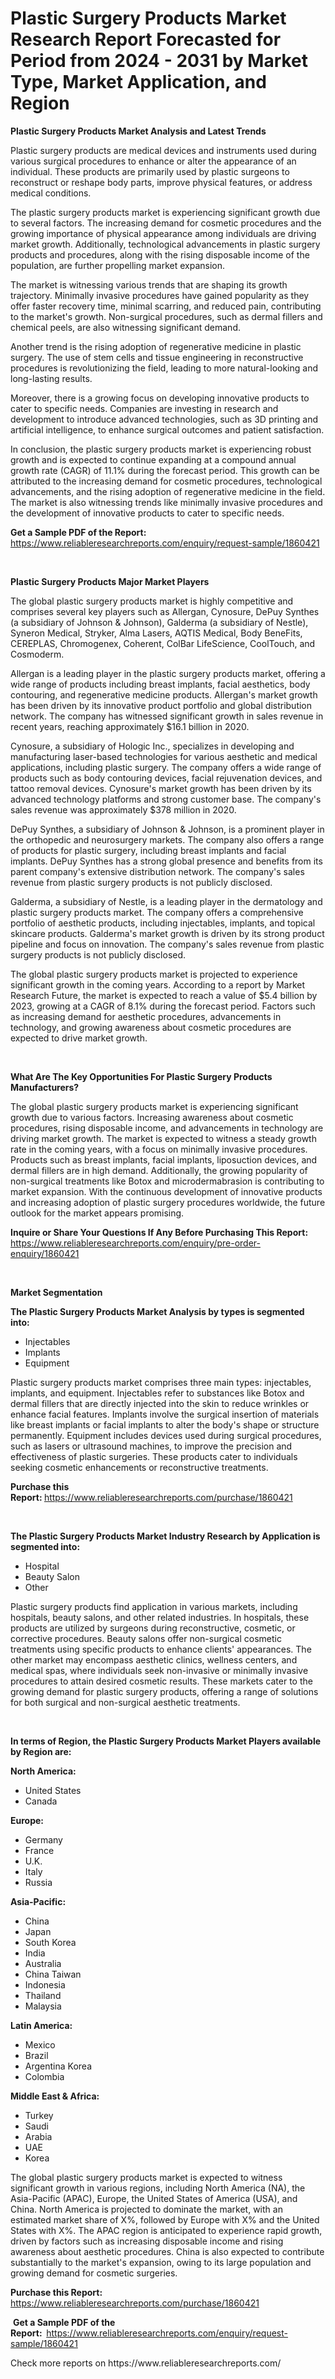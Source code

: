 <p><h1>Plastic Surgery Products Market Research Report Forecasted for Period from 2024 -  2031 by Market Type, Market Application, and Region</h1></p><p><strong>Plastic Surgery Products Market Analysis and Latest Trends</strong></p>
<p><p>Plastic surgery products are medical devices and instruments used during various surgical procedures to enhance or alter the appearance of an individual. These products are primarily used by plastic surgeons to reconstruct or reshape body parts, improve physical features, or address medical conditions.</p><p>The plastic surgery products market is experiencing significant growth due to several factors. The increasing demand for cosmetic procedures and the growing importance of physical appearance among individuals are driving market growth. Additionally, technological advancements in plastic surgery products and procedures, along with the rising disposable income of the population, are further propelling market expansion.</p><p>The market is witnessing various trends that are shaping its growth trajectory. Minimally invasive procedures have gained popularity as they offer faster recovery time, minimal scarring, and reduced pain, contributing to the market's growth. Non-surgical procedures, such as dermal fillers and chemical peels, are also witnessing significant demand.</p><p>Another trend is the rising adoption of regenerative medicine in plastic surgery. The use of stem cells and tissue engineering in reconstructive procedures is revolutionizing the field, leading to more natural-looking and long-lasting results.</p><p>Moreover, there is a growing focus on developing innovative products to cater to specific needs. Companies are investing in research and development to introduce advanced technologies, such as 3D printing and artificial intelligence, to enhance surgical outcomes and patient satisfaction.</p><p>In conclusion, the plastic surgery products market is experiencing robust growth and is expected to continue expanding at a compound annual growth rate (CAGR) of 11.1% during the forecast period. This growth can be attributed to the increasing demand for cosmetic procedures, technological advancements, and the rising adoption of regenerative medicine in the field. The market is also witnessing trends like minimally invasive procedures and the development of innovative products to cater to specific needs.</p></p>
<p><strong>Get a Sample PDF of the Report:&nbsp;</strong> <a href="https://www.reliableresearchreports.com/enquiry/request-sample/1860421">https://www.reliableresearchreports.com/enquiry/request-sample/1860421</a></p>
<p>&nbsp;</p>
<p><strong>Plastic Surgery Products Major Market Players</strong></p>
<p><p>The global plastic surgery products market is highly competitive and comprises several key players such as Allergan, Cynosure, DePuy Synthes (a subsidiary of Johnson & Johnson), Galderma (a subsidiary of Nestle), Syneron Medical, Stryker, Alma Lasers, AQTIS Medical, Body BeneFits, CEREPLAS, Chromogenex, Coherent, ColBar LifeScience, CoolTouch, and Cosmoderm.</p><p>Allergan is a leading player in the plastic surgery products market, offering a wide range of products including breast implants, facial aesthetics, body contouring, and regenerative medicine products. Allergan's market growth has been driven by its innovative product portfolio and global distribution network. The company has witnessed significant growth in sales revenue in recent years, reaching approximately $16.1 billion in 2020.</p><p>Cynosure, a subsidiary of Hologic Inc., specializes in developing and manufacturing laser-based technologies for various aesthetic and medical applications, including plastic surgery. The company offers a wide range of products such as body contouring devices, facial rejuvenation devices, and tattoo removal devices. Cynosure's market growth has been driven by its advanced technology platforms and strong customer base. The company's sales revenue was approximately $378 million in 2020.</p><p>DePuy Synthes, a subsidiary of Johnson & Johnson, is a prominent player in the orthopedic and neurosurgery markets. The company also offers a range of products for plastic surgery, including breast implants and facial implants. DePuy Synthes has a strong global presence and benefits from its parent company's extensive distribution network. The company's sales revenue from plastic surgery products is not publicly disclosed.</p><p>Galderma, a subsidiary of Nestle, is a leading player in the dermatology and plastic surgery products market. The company offers a comprehensive portfolio of aesthetic products, including injectables, implants, and topical skincare products. Galderma's market growth is driven by its strong product pipeline and focus on innovation. The company's sales revenue from plastic surgery products is not publicly disclosed.</p><p>The global plastic surgery products market is projected to experience significant growth in the coming years. According to a report by Market Research Future, the market is expected to reach a value of $5.4 billion by 2023, growing at a CAGR of 8.1% during the forecast period. Factors such as increasing demand for aesthetic procedures, advancements in technology, and growing awareness about cosmetic procedures are expected to drive market growth.</p></p>
<p>&nbsp;</p>
<p><strong>What Are The Key Opportunities For Plastic Surgery Products Manufacturers?</strong></p>
<p><p>The global plastic surgery products market is experiencing significant growth due to various factors. Increasing awareness about cosmetic procedures, rising disposable income, and advancements in technology are driving market growth. The market is expected to witness a steady growth rate in the coming years, with a focus on minimally invasive procedures. Products such as breast implants, facial implants, liposuction devices, and dermal fillers are in high demand. Additionally, the growing popularity of non-surgical treatments like Botox and microdermabrasion is contributing to market expansion. With the continuous development of innovative products and increasing adoption of plastic surgery procedures worldwide, the future outlook for the market appears promising.</p></p>
<p><strong>Inquire or Share Your Questions If Any Before Purchasing This Report:</strong> <a href="https://www.reliableresearchreports.com/enquiry/pre-order-enquiry/1860421">https://www.reliableresearchreports.com/enquiry/pre-order-enquiry/1860421</a></p>
<p>&nbsp;</p>
<p><strong>Market Segmentation</strong></p>
<p><strong>The Plastic Surgery Products Market Analysis by types is segmented into:</strong></p>
<p><ul><li>Injectables</li><li>Implants</li><li>Equipment</li></ul></p>
<p><p>Plastic surgery products market comprises three main types: injectables, implants, and equipment. Injectables refer to substances like Botox and dermal fillers that are directly injected into the skin to reduce wrinkles or enhance facial features. Implants involve the surgical insertion of materials like breast implants or facial implants to alter the body's shape or structure permanently. Equipment includes devices used during surgical procedures, such as lasers or ultrasound machines, to improve the precision and effectiveness of plastic surgeries. These products cater to individuals seeking cosmetic enhancements or reconstructive treatments.</p></p>
<p><strong>Purchase this Report:&nbsp;</strong><a href="https://www.reliableresearchreports.com/purchase/1860421">https://www.reliableresearchreports.com/purchase/1860421</a></p>
<p>&nbsp;</p>
<p><strong>The Plastic Surgery Products Market Industry Research by Application is segmented into:</strong></p>
<p><ul><li>Hospital</li><li>Beauty Salon</li><li>Other</li></ul></p>
<p><p>Plastic surgery products find application in various markets, including hospitals, beauty salons, and other related industries. In hospitals, these products are utilized by surgeons during reconstructive, cosmetic, or corrective procedures. Beauty salons offer non-surgical cosmetic treatments using specific products to enhance clients' appearances. The other market may encompass aesthetic clinics, wellness centers, and medical spas, where individuals seek non-invasive or minimally invasive procedures to attain desired cosmetic results. These markets cater to the growing demand for plastic surgery products, offering a range of solutions for both surgical and non-surgical aesthetic treatments.</p></p>
<p>&nbsp;</p>
<p><strong>In terms of Region, the Plastic Surgery Products Market Players available by Region are:</strong></p>
<p>
    <p> <strong> North America: </strong>
        <ul>
            <li>United States</li>
            <li>Canada</li>
        </ul>
        </p> 
    <p> <strong> Europe: </strong>
        <ul>
            <li>Germany</li>
            <li>France</li>
            <li>U.K.</li>
            <li>Italy</li>
            <li>Russia</li>
        </ul>
        </p> 
    <p> <strong> Asia-Pacific: </strong>
        <ul>
            <li>China</li>
            <li>Japan</li>
            <li>South Korea</li>
            <li>India</li>
            <li>Australia</li>
            <li>China Taiwan</li>
            <li>Indonesia</li>
            <li>Thailand</li>
            <li>Malaysia</li>
        </ul>
        </p> 
    <p> <strong> Latin America: </strong>
        <ul>
            <li>Mexico</li>
            <li>Brazil</li>
            <li>Argentina Korea</li>
            <li>Colombia</li>
        </ul>
        </p> 
    <p> <strong> Middle East & Africa: </strong>
        <ul>
            <li>Turkey</li>
            <li>Saudi</li>
            <li>Arabia</li>
            <li>UAE</li>
            <li>Korea</li>
        </ul>
    </p>
    </p>
<p><p>The global plastic surgery products market is expected to witness significant growth in various regions, including North America (NA), the Asia-Pacific (APAC), Europe, the United States of America (USA), and China. North America is projected to dominate the market, with an estimated market share of X%, followed by Europe with X% and the United States with X%. The APAC region is anticipated to experience rapid growth, driven by factors such as increasing disposable income and rising awareness about aesthetic procedures. China is also expected to contribute substantially to the market's expansion, owing to its large population and growing demand for cosmetic surgeries.</p></p>
<p><strong>Purchase this Report: </strong><a href="https://www.reliableresearchreports.com/purchase/1860421">https://www.reliableresearchreports.com/purchase/1860421</a></p>
<p>&nbsp;<strong>Get a Sample PDF of the Report:&nbsp;&nbsp;</strong><a href="https://www.reliableresearchreports.com/enquiry/request-sample/1860421">https://www.reliableresearchreports.com/enquiry/request-sample/1860421</a></p>
<p><strong></strong></p>
<p>Check more reports on https://www.reliableresearchreports.com/</p>